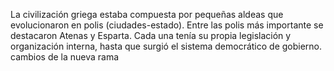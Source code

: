 La civilización griega estaba compuesta por pequeñas aldeas que evolucionaron en polis (ciudades-estado). Entre las polis más importante se destacaron Atenas y Esparta. Cada una 
tenía su propia legislación y organización interna, hasta que surgió el sistema democrático de gobierno.
cambios de la nueva rama 